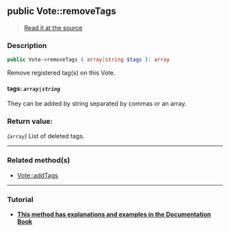 ## public Vote::removeTags

> [Read it at the source](https://github.com/julien-boudry/Condorcet/blob/master/src/Vote.php#L622)

### Description    

```php
public Vote->removeTags ( array|string $tags ): array
```

Remove registered tag(s) on this Vote.
    

#### **tags:** *`array|string`*   
They can be added by string separated by commas or an array.    


### Return value:   

*(`array`)* List of deleted tags.


---------------------------------------

### Related method(s)      

* [Vote::addTags](/Docs/ApiReferences/Vote%20Class/public%20Vote--addTags.md)    

---------------------------------------

### Tutorial

* **[This method has explanations and examples in the Documentation Book](https://www.condorcet.io/3.AsPhpLibrary/5.Votes/2.VotesTags)**    
